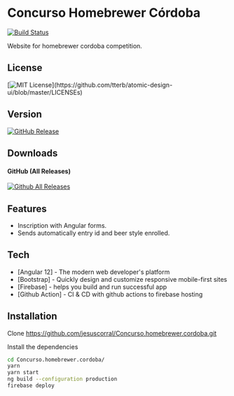 # Concurso Homebrewer Córdoba

[![Build Status](https://travis-ci.org/joemccann/dillinger.svg?branch=master)](https://travis-ci.org/joemccann/dillinger)

Website for homebrewer cordoba competition.

## License
[![MIT License](https://img.shields.io/apm/l/atomic-design-ui.svg?)](https://github.com/tterb/atomic-design-ui/blob/master/LICENSEs)

## Version
[![GitHub Release](https://img.shields.io/github/release/tterb/PlayMusic.svg?style=flat)]()  

## Downloads
#### GitHub (All Releases)
[![Github All Releases](https://img.shields.io/github/downloads/atom/atom/total.svg?style=flat)]() 


## Features

- Inscription with Angular forms.
- Sends automatically entry id and beer style enrolled.


## Tech

- [Angular 12] - The modern web developer's platform
- [Bootstrap] - Quickly design and customize responsive mobile-first sites
- [Firebase] -  helps you build and run successful app
- [Github Action] - CI & CD with github actions to firebase hosting

## Installation

Clone https://github.com/jesuscorral/Concurso.homebrewer.cordoba.git

Install the dependencies

```sh
cd Concurso.homebrewer.cordoba/
yarn
yarn start
ng build --configuration production
firebase deploy
```
